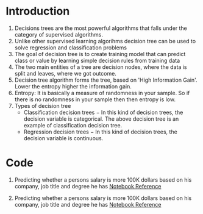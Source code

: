 # Introduction
1. Decisions trees are the most powerful algorithms that falls under the category of supervised algorithms.
2. Unlike other supervised learning algorihms decision tree can be used to solve regression and classification problems
3. The goal of decision tree is to create training model that can predict class or value by learning simple decision rules from training data
4. The two main entities of a tree are decision nodes, where the data is split and leaves, where we got outcome.
5. Decision tree algorithm forms the tree, based on 'High Information Gain'. Lower the entropy higher the information gain.
6. Entropy: It is basically a measure of randomness in your sample. So if there is no randomness in your sample then then entropy is low.
7. Types of decision tree
   - Classification decision trees − In this kind of decision trees, the decision variable is categorical. The above decision tree is an example of classification decision tree.
   - Regression decision trees − In this kind of decision trees, the decision variable is continuous.
   
# Code
 1. Predicting whether a persons salary is more 100K dollars based on his company, job title and degree he has
    [Notebook Reference](Decision_Tree.ipynb)
    
 2. Predicting whether a persons salary is more 100K dollars based on his company, job title and degree he has
    [Notebook Reference](Exercise_Decision_Tree.ipynb)   
